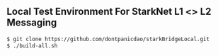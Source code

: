 ## Local Test Environment For StarkNet L1 <> L2 Messaging

```bash
$ git clone https://github.com/dontpanicdao/starkBridgeLocal.git
$ ./build-all.sh
```